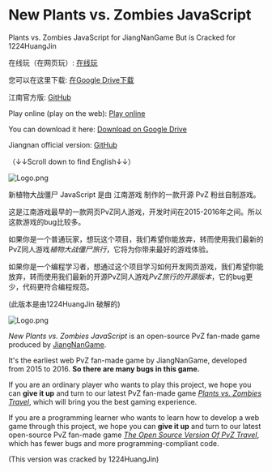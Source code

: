 # New Plants vs. Zombies JavaScript
Plants vs. Zombies JavaScript for JiangNanGame But is Cracked for 1224HuangJin

在线玩（在网页玩）: [在线玩](https://www.newgrounds.com/portal/view/project/5860465)

您可以在这里下载: [在Google Drive下载](https://drive.google.com/file/d/1URQZYa1mgmlrUmL_YEEg5-_4ZfqXgdXC/view?usp=sharing)

江南官方版: [GitHub](https://github.com/jiangnangame/New-Plants-vs-Zombies-JavaScript)


Play online (play on the web): [Play online](https://www.newgrounds.com/portal/view/project/5860465)

You can download it here: [Download on Google Drive](https://drive.google.com/file/d/1URQZYa1mgmlrUmL_YEEg5-_4ZfqXgdXC/view?usp=sharing)

Jiangnan official version: [GitHub](https://github.com/jiangnangame/New-Plants-vs-Zombies-JavaScript)


（↓↓Scroll down to find English↓↓）

![Logo.png](https://p3-juejin.byteimg.com/tos-cn-i-k3u1fbpfcp/c57c4bb8d56c4282894981a56ced6bca~tplv-k3u1fbpfcp-jj-mark:0:0:0:0:q75.image#?w=900&h=600&s=763723&e=png&b=e5d7bf)

新植物大战僵尸 JavaScript 是由 江南游戏 制作的一款开源 PvZ 粉丝自制游戏。

这是江南游戏最早的一款网页PvZ同人游戏，开发时间在2015-2016年之间。所以这款游戏的bug比较多。

如果你是一个普通玩家，想玩这个项目，我们希望你能放弃，转而使用我们最新的PvZ同人游戏*植物大战僵尸旅行*，它将为你带来最好的游戏体验。

如果你是一个编程学习者，想通过这个项目学习如何开发网页游戏，我们希望你能放弃，转而使用我们最新的开源PvZ同人游戏*PvZ旅行的开源版本*，它的bug更少，代码更符合编程规范。

(此版本是由1224HuangJin 破解的)


![Logo.png](https://p3-juejin.byteimg.com/tos-cn-i-k3u1fbpfcp/c57c4bb8d56c4282894981a56ced6bca~tplv-k3u1fbpfcp-jj-mark:0:0:0:0:q75.image#?w=900&h=600&s=763723&e=png&b=e5d7bf)

*New Plants vs. Zombies JavaScript* is an open-source PvZ fan-made game produced by [JiangNanGame](http://www.jiangnangame.com).

It's the earliest web PvZ fan-made game by JiangNanGame, developed from 2015 to 2016. **So there are many bugs in this game.**

If you are an ordinary player who wants to play this project, we hope you can **give it up** and turn to our latest PvZ fan-made game *[Plants vs. Zombies Travel](https://angel-shadow.itch.io/pvz-travel)*, which will bring you the best gaming experience.

If you are a programming learner who wants to learn how to develop a web game through this project, we hope you can **give it up** and turn to our latest open-source PvZ fan-made game *[The Open Source Version Of PvZ Travel](https://github.com/jiangnangame/PvZ_TR_CODE)*, which has fewer bugs and more programming-compliant code.

(This version was cracked by 1224HuangJin)
